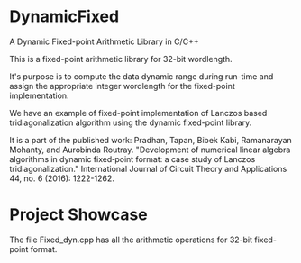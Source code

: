 # DynamicFixed
A Dynamic Fixed-point Arithmetic Library in C/C++ 

This is a fixed-point arithmetic library for 32-bit wordlength. 

It's purpose is to compute the data dynamic range during run-time and assign the appropriate integer wordlength for the fixed-point implementation.

We have an example of fixed-point implementation of Lanczos based tridiagonalization algorithm using the dynamic fixed-point library.

It is a part of the published work:
Pradhan, Tapan, Bibek Kabi, Ramanarayan Mohanty, and Aurobinda Routray. "Development of numerical linear algebra algorithms in dynamic fixed‐point format: a case study of Lanczos tridiagonalization." International Journal of Circuit Theory and Applications 44, no. 6 (2016): 1222-1262.

# Project Showcase
The file Fixed_dyn.cpp has all the arithmetic operations for 32-bit fixed-point format. 
 
